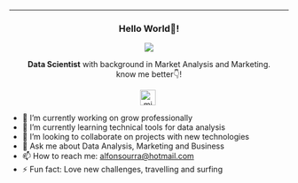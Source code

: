   ---

<p align="center" width="300">
   <h3 align="center">Hello World👋!</h3>
</p>

<p align="center">
  <a href="https://github.com/DenverCoder1/readme-typing-svg"><img src="https://readme-typing-svg.herokuapp.com?font=Time+New+Roman&color=cyan&size=25&center=true&vCenter=true&width=600&height=100&lines=I'm+Alfonso+Urra...😃...;++;Love+MARKETING+and+DATA,;I'm+now+a+Data+Scientist+Freelance,;<3"></a>
</p>

<p align="center"> <strong>Data Scientist</strong> with background in Market Analysis and Marketing.<br /> know me better👇!</p>
<p align="center">
   <a href="[https://www.linkedin.com/in/oriana-ampuero/](https://www.linkedin.com/in/alfonso-urra-36131090/)" target="blank" style='margin-right:4px'>
    <img align="center" src="https://cdn.jsdelivr.net/npm/simple-icons@3.0.1/icons/linkedin.svg" alt="midudev" height="28px" width="28px" />
  </a>
</p>


- 🔭 I’m currently working on grow professionally
- 🌱 I’m currently learning technical tools for data analysis
- 👯 I’m looking to collaborate on projects with new technologies
- 💬 Ask me about Data Analysis, Marketing and Business
- 📫 How to reach me: alfonsourra@hotmail.com
- ⚡ Fun fact: Love new challenges, travelling and surfing
